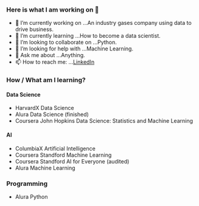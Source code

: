 ### Here is what I am working on 👋


- 🔭 I’m currently working on ...An industry gases company using data to drive business. 
- 🌱 I’m currently learning ...How to become a data scientist. 
- 👯 I’m looking to collaborate on ...Python. 
- 🤔 I’m looking for help with ...Machine Learning.
- 💬 Ask me about ...Anything.
- 📫 How to reach me: ...[LinkedIn](https://www.linkedin.com/in/mariana-almeida-72725889/?locale=en_US)




### How / What am I learning?  

#### Data Science
 - HarvardX Data Science 
 - Alura Data Science (finished)
 - Coursera John Hopkins Data Science: Statistics and Machine Learning

#### AI 
- ColumbiaX Artificial Intelligence
- Coursera Standford Machine Learning 
- Coursera Standford AI for Everyone (audited)
- Alura Machine Learning

### Programming
- Alura Python

